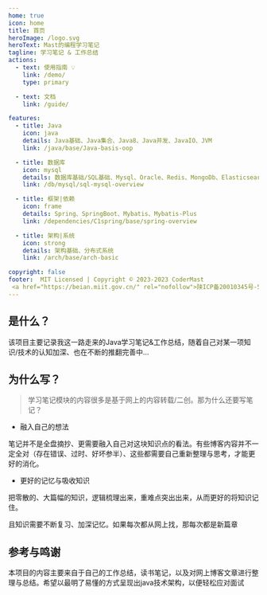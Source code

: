 ```yaml
---
home: true
icon: home
title: 首页
heroImage: /logo.svg
heroText: Mast的编程学习笔记
tagline: 学习笔记 & 工作总结
actions:
  - text: 使用指南 💡
    link: /demo/
    type: primary

  - text: 文档
    link: /guide/

features:
  - title: Java
    icon: java
    details: Java基础、Java集合、Java8、Java并发、JavaIO、JVM
    link: /java/base/Java-basis-oop

  - title: 数据库
    icon: mysql
    details: 数据库基础/SQL基础、Mysql、Oracle、Redis、MongoDb、Elasticsearch
    link: /db/mysql/sql-mysql-overview

  - title: 框架|依赖
    icon: frame
    details: Spring、SpringBoot、Mybatis、Mybatis-Plus
    link: /dependencies/C1spring/base/spring-overview

  - title: 架构|系统
    icon: strong
    details: 架构基础、分布式系统
    link: /arch/base/arch-basic

copyright: false
footer:  MIT Licensed | Copyright © 2023-2023 CoderMast
 <a href="https://beian.miit.gov.cn/" rel="nofollow">陕ICP备20010345号-5</a>
---
```



## 是什么？
该项目主要记录我这一路走来的Java学习笔记&工作总结，随着自己对某一项知识/技术的认知加深、也在不断的推翻完善中...

## 为什么写？
> 学习笔记模块的内容很多是基于网上的内容转载/二创。那为什么还要写笔记？

- 融入自己的想法

笔记并不是全盘摘抄、更需要融入自己对这块知识点的看法。有些博客内容并不一定全对（存在错误、过时、好坏参半）、这些都需要自己重新整理与思考，才能更好的消化。

- 更好的记忆与吸收知识

把零散的、大篇幅的知识，逻辑梳理出来，重难点突出出来，从而更好的将知识记住。

且知识需要不断复习、加深记忆。如果每次都从网上找，那每次都是新篇章

## 参考与鸣谢
本项目的内容主要来自于自己的工作总结，读书笔记，以及对网上博客文章进行整理与总结。希望以最明了易懂的方式呈现出java技术架构，以便轻松应对面试